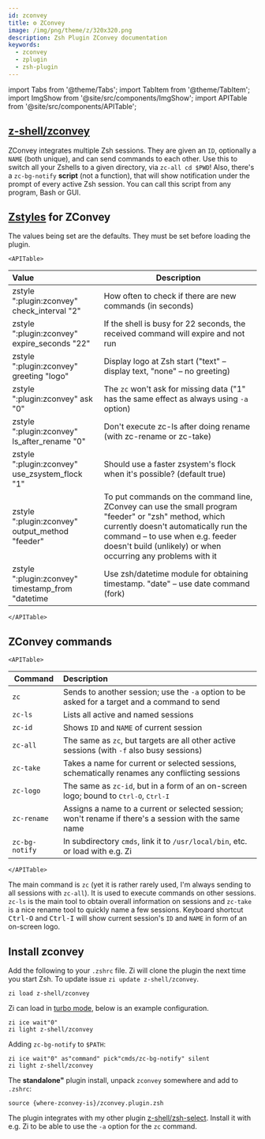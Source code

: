 ```yaml
---
id: zconvey
title: ⚙️ ZConvey
image: /img/png/theme/z/320x320.png
description: Zsh Plugin ZConvey documentation
keywords:
  - zconvey
  - zplugin
  - zsh-plugin
---
```


<!-- @format -->

import Tabs from '@theme/Tabs'; import TabItem from '@theme/TabItem'; import ImgShow from '@site/src/components/ImgShow'; import APITable from '@site/src/components/APITable';

## <i class="fa-brands fa-github"></i> [z-shell/zconvey][]

ZConvey integrates multiple Zsh sessions. They are given an `ID`, optionally a `NAME` (both unique), and can send commands to each other. Use this to switch all your Zshells to a given directory, via `zc-all cd $PWD`! Also, there's a `zc-bg-notify` **script** (not a function), that will show notification under the prompt of every active Zsh session. You can call this script from any program, Bash or GUI.

<ImgShow
  img="/img/cast/gif/zsh/zconvey.gif"
  alt="ZConvey Preview"
/>

## [Zstyles](/search?q=zstyle) for ZConvey

The values being set are the defaults. They must be set before loading the plugin.

```mdx-code-block
<APITable>
```

| Value | Description |
| :-- | --- |
| zstyle ":plugin:zconvey" check_interval "2" | How often to check if there are new commands (in seconds) |
| zstyle ":plugin:zconvey" expire_seconds "22" | If the shell is busy for 22 seconds, the received command will expire and not run |
| zstyle ":plugin:zconvey" greeting "logo" | Display logo at Zsh start ("text" – display text, "none" – no greeting) |
| zstyle ":plugin:zconvey" ask "0" | The `zc` won't ask for missing data ("1" has the same effect as always using `-a` option) |
| zstyle ":plugin:zconvey" ls_after_rename "0" | Don't execute zc-ls after doing rename (with zc-rename or zc-take) |
| zstyle ":plugin:zconvey" use_zsystem_flock "1" | Should use a faster zsystem's flock when it's possible? (default true) |
| zstyle ":plugin:zconvey" output_method "feeder" | To put commands on the command line, ZConvey can use the small program "feeder" or "zsh" method, which currently doesn't automatically run the command – to use when e.g. feeder doesn't build (unlikely) or when occurring any problems with it |
| zstyle ":plugin:zconvey" timestamp_from "datetime | Use zsh/datetime module for obtaining timestamp. "date" – use date command (fork) |

```mdx-code-block
</APITable>
```

## ZConvey commands

```mdx-code-block
<APITable>
```

| Command | Description |
| --- | :-- |
| `zc` | Sends to another session; use the `-a` option to be asked for a target and a command to send |
| `zc-ls` | Lists all active and named sessions |
| `zc-id` | Shows `ID` and `NAME` of current session |
| `zc-all` | The same as `zc`, but targets are all other active sessions (with `-f` also busy sessions) |
| `zc-take` | Takes a name for current or selected sessions, schematically renames any conflicting sessions |
| `zc-logo` | The same as `zc-id`, but in a form of an on-screen logo; bound to <kbd>Ctrl-O</kbd>, <kbd>Ctrl-I</kbd> |
| `zc-rename` | Assigns a name to a current or selected session; won't rename if there's a session with the same name |
| `zc-bg-notify` | In subdirectory `cmds`, link it to `/usr/local/bin`, etc. or load with e.g. Zi |

```mdx-code-block
</APITable>
```

The main command is `zc` (yet it is rather rarely used, I'm always sending to all sessions with `zc-all`). It is used to execute commands on other sessions. `zc-ls` is the main tool to obtain overall information on sessions and `zc-take` is a nice rename tool to quickly name a few sessions. Keyboard shortcut <kbd>Ctrl-O</kbd> and <kbd>Ctrl-I</kbd> will show current session's `ID` and `NAME` in form of an on-screen logo.

## Install zconvey

<Tabs>
  <TabItem value="zi" label="Zi" default>

Add the following to your `.zshrc` file. Zi will clone the plugin the next time you start Zsh. To update issue `zi update z-shell/zconvey`.

```shell
zi load z-shell/zconvey
```

Zi can load in [turbo mode](/search?q=turbo+and+lucid), below is an example configuration.

```shell showLineNumbers
zi ice wait"0"
zi light z-shell/zconvey
```

Adding `zc-bg-notify` to `$PATH`:

```shell showLineNumbers
zi ice wait"0" as"command" pick"cmds/zc-bg-notify" silent
zi light z-shell/zconvey
```

  </TabItem>
  <TabItem value="standalone" label="Standalone" default>

The **standalone"** plugin install, unpack `zconvey` somewhere and add to `.zshrc`:

```shell
source {where-zconvey-is}/zconvey.plugin.zsh
```

  </TabItem>
</Tabs>

The plugin integrates with my other plugin [z-shell/zsh-select][]. Install it with e.g. Zi to be able to use the `-a` option for the `zc` command.

<!-- end-of-file -->
<!-- links -->

[z-shell/zconvey]: https://github.com/z-shell/zconvey
[z-shell/zsh-select]: https://github.com/z-shell/zsh-select
